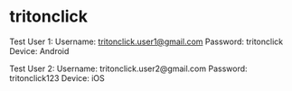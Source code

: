 # tritonclick
Test User 1:
  Username: tritonclick.user1@gmail.com
  Password: tritonclick
  Device: Android
<tr>
Test User 2:
  Username: tritonclick.user2@gmail.com
  Password: tritonclick123
  Device: iOS
